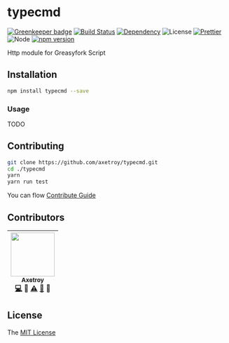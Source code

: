 # typecmd
[![Greenkeeper badge](https://badges.greenkeeper.io/axetroy/typecmd.svg)](https://greenkeeper.io/)
[![Build Status](https://travis-ci.org/axetroy/typecmd.svg?branch=master)](https://travis-ci.org/axetroy/typecmd)
[![Dependency](https://david-dm.org/axetroy/typecmd.svg)](https://david-dm.org/axetroy/typecmd)
![License](https://img.shields.io/badge/license-MIT-green.svg)
[![Prettier](https://img.shields.io/badge/Code%20Style-Prettier-green.svg)](https://github.com/prettier/prettier)
![Node](https://img.shields.io/badge/node-%3E=6.0-blue.svg?style=flat-square)
[![npm version](https://badge.fury.io/js/typecmd.svg)](https://badge.fury.io/js/typecmd)

Http module for Greasyfork Script

## Installation
```bash
npm install typecmd --save
```

### Usage

TODO

## Contributing

```bash
git clone https://github.com/axetroy/typecmd.git
cd ./typecmd
yarn
yarn run test
```

You can flow [Contribute Guide](https://github.com/axetroy/typecmd/blob/master/contributing.md)

## Contributors

<!-- ALL-CONTRIBUTORS-LIST:START - Do not remove or modify this section -->
| [<img src="https://avatars1.githubusercontent.com/u/9758711?v=3" width="100px;"/><br /><sub>Axetroy</sub>](http://axetroy.github.io)<br />[💻](https://github.com/gpmer/gpm.js/commits?author=axetroy) 🔌 [⚠️](https://github.com/gpmer/gpm.js/commits?author=axetroy) [🐛](https://github.com/gpmer/gpm.js/issues?q=author%3Aaxetroy) 🎨 |
| :---: |
<!-- ALL-CONTRIBUTORS-LIST:END -->

## License

The [MIT License](https://github.com/axetroy/typecmd/blob/master/LICENSE)
